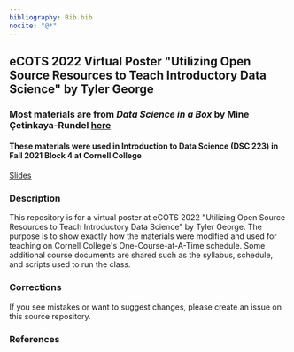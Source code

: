 ```yaml
---
bibliography: Bib.bib
nocite: "@*"
---
```


## eCOTS 2022 Virtual Poster "Utilizing Open Source Resources to Teach Introductory Data Science" by Tyler George

### Most materials are from *Data Science in a Box* by Mine Çetinkaya-Rundel [here](https://datasciencebox.org/) 

#### These materials were used in Introduction to Data Science (DSC 223) in Fall 2021 Block 4 at Cornell College

[Slides]( https://stats-tgeorge.github.io/Utilizing_DS_Resources/slides/poster_slides.html)


### Description
This repository is for a virtual poster at eCOTS 2022 "Utilizing Open Source Resources to Teach Introductory Data Science" by Tyler George. The purpose is to show exactly how the materials were modified and used for teaching on Cornell College's One-Course-at-A-Time schedule. Some additional course documents are shared such as the syllabus, schedule, and scripts used to run the class. 

### Corrections

If you see mistakes or want to suggest changes, please create an issue on this source repository.

### References
